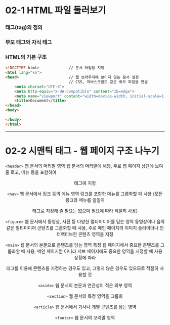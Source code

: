 # 02-1 HTML 파일 둘러보기

### 태그(tag)의 정의

### 부모 태그와 자식 태그

### HTML의 기본 구조

<!DOCTYPE>
<html>
<head>
<body>

```html
<!DOCTYPE html>             // 문서 타입을 지정
<html lang="ko">    
<head>                      // 웹 브라우저에 보이지 않는 문서 설정
                            // CSS, 자바스크립트 같은 외부 파일을 연결
    <meta charset="UTF-8">
    <meta http-equiv="X-UA-Compatible" content="IE=edge">
    <meta name="viewport" content="width=device-width, initial-scale=1.0">
    <title>Document</title>
</head>
<body>
    
</body>
</html>
```

---

# 02-2 시맨틱 태그 - 웹 페이지 구조 나누기

`<header>` 웹 문서의 머리말 영역
웹 문서의 머리말에 해당, 주로 웹 페이지 상단에 보여 줄 로고, 메뉴 등을 포함하여 <header> 태그에 지정

`<nav>` 웹 문서에서 링크 등의 메뉴 영역
링크를 포함한 메뉴를 그룹화할 때 사용 (모든 링크와 메뉴를 일일이 <nav> 태그로 지정해 줄 필요는 없으며 필요에 따라 적절히 사용)

`<figure>` 웹 문서에서 동영상, 사진 등 다양한 멀티미디어를 담는 영역
동영상이나 음악 같은 멀티미디어 콘텐츠를 그룹화할 때 사용, 주로 메인 페이지의 이미지 슬라이더나 인터랙티브한 콘텐츠 영역을 지정

`<main>` 웹 문서의 본문으로 콘텐츠를 담는 영역
특정 웹 페이지에서 중요한 콘텐츠를 그룹화할 때 사용, 메인 페이지뿐 아니라 서브 페이지에도 중요한 영역을 지정할 때 사용
상황에 따라 <main> 태그를 이용해 콘텐츠를 지정하는 경우도 있고, 그렇지 않은 경우도 있으므로 적절히 사용할 것

`<aside>` 웹 문서의 본문과 연관성이 적은 외부 영역


`<section>` 웹 문서의 특정 영역을 그룹화

`<article>` 웹 문서에서 기사나 개별 콘텐츠를 담는 영역

`<footer>` 웹 문서의 꼬리말 영역



